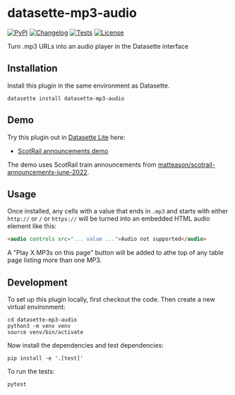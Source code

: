 # datasette-mp3-audio

[![PyPI](https://img.shields.io/pypi/v/datasette-mp3-audio.svg)](https://pypi.org/project/datasette-mp3-audio/)
[![Changelog](https://img.shields.io/github/v/release/simonw/datasette-mp3-audio?include_prereleases&label=changelog)](https://github.com/simonw/datasette-mp3-audio/releases)
[![Tests](https://github.com/simonw/datasette-mp3-audio/workflows/Test/badge.svg)](https://github.com/simonw/datasette-mp3-audio/actions?query=workflow%3ATest)
[![License](https://img.shields.io/badge/license-Apache%202.0-blue.svg)](https://github.com/simonw/datasette-mp3-audio/blob/main/LICENSE)

Turn .mp3 URLs into an audio player in the Datasette interface

## Installation

Install this plugin in the same environment as Datasette.

    datasette install datasette-mp3-audio

## Demo

Try this plugin out in [Datasette Lite](https://lite.datasette.io/) here:

- [ScotRail announcements demo](https://lite.datasette.io/?install=datasette-mp3-audio&csv=https://gist.githubusercontent.com/simonw/0a30d52feeb3ff60f7d8636b0bde296b/raw/c078a9e5a0151331e2e46c04c1ebe7edc9f45e8c/scotrail-announcements.csv#/data/scotrail-announcements?_facet=Category)

The demo uses ScotRail train announcements from [matteason/scotrail-announcements-june-2022](https://github.com/matteason/scotrail-announcements-june-2022).

## Usage

Once installed, any cells with a value that ends in `.mp3` and starts with either `http://` or `/` or `https://` will be turned into an embedded HTML audio element like this:

```html
<audio controls src="... value ...">Audio not supported</audio>
```

A "Play X MP3s on this page" button will be added to athe top of any table page listing more than one MP3.

## Development

To set up this plugin locally, first checkout the code. Then create a new virtual environment:

    cd datasette-mp3-audio
    python3 -m venv venv
    source venv/bin/activate

Now install the dependencies and test dependencies:

    pip install -e '.[test]'

To run the tests:

    pytest

